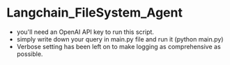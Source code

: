 # Langchain_FileSystem_Agent

- you'll need an OpenAI API key to run this script.
- simply write down your query in main.py file and run it (python main.py)
- Verbose setting has been left on to make logging as comprehensive as possible.
